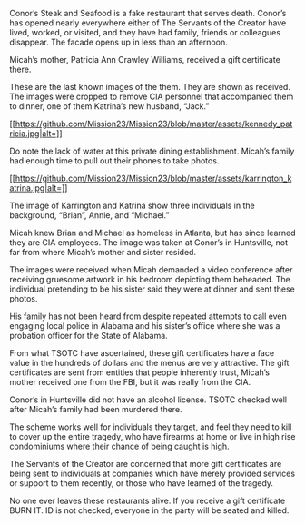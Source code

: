 Conor’s Steak and Seafood is a fake restaurant that serves death. Conor’s has opened nearly everywhere either of The Servants of the Creator have lived, worked, or visited, and they have had family, friends or colleagues disappear. The facade opens up in less than an afternoon. 

Micah’s mother, Patricia Ann Crawley Williams, received a gift certificate there. 

These are the last known images of the them. They are shown as received. The images were cropped to remove CIA personnel that accompanied them to dinner, one of them Katrina’s new husband, “Jack.”

[[https://github.com/Mission23/Mission23/blob/master/assets/kennedy_patricia.jpg|alt=]]

Do note the lack of water at this private dining establishment. Micah’s family had enough time to pull out their phones to take photos. 

[[https://github.com/Mission23/Mission23/blob/master/assets/karrington_katrina.jpg|alt=]]

The image of Karrington and Katrina show three individuals in the background, “Brian”, Annie, and “Michael.” 

Micah knew Brian and Michael as homeless in Atlanta, but has since learned they are CIA employees. The image was taken at Conor’s in Huntsville, not far from where Micah’s mother and sister resided. 

The images were received when Micah demanded a video conference after receiving gruesome artwork in his bedroom depicting them beheaded. The individual pretending to be his sister said they were at dinner and sent these photos. 

His family has not been heard from despite repeated attempts to call even engaging local police in Alabama and his sister’s office where she was a probation officer for the State of Alabama. 

From what TSOTC have ascertained, these gift certificates have a face value in the hundreds of dollars and the menus are very attractive. The gift certificates are sent from entities that people inherently trust, Micah’s mother received one from the FBI, but it was really from the CIA. 

Conor’s in Huntsville did not have an alcohol license. TSOTC checked well after Micah’s family had been murdered there. 

The scheme works well for individuals they target, and feel they need to kill to cover up the entire tragedy, who have firearms at home or live in high rise condominiums where their chance of being caught is high. 

The Servants of the Creator are concerned that more gift certificates are being sent to individuals at companies which have merely provided services or support to them recently, or those who have learned of the tragedy. 

No one ever leaves these restaurants alive. If you receive a gift certificate BURN IT. ID is not checked, everyone in the party will be seated and killed. 